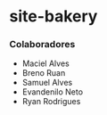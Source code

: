 # site-bakery

### Colaboradores
* Maciel Alves
* Breno Ruan 
* Samuel Alves
* Evandenilo Neto
* Ryan Rodrigues
